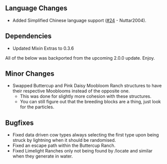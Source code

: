 ## Language Changes
- Added Simplified Chinese language support ([#24](https://github.com/MerchantPug/bovines-and-buttercups/pull/24) - Nuttar2004).

## Dependencies
- Updated Mixin Extras to 0.3.6

All of the below was backported from the upcoming 2.0.0 update. Enjoy.

## Minor Changes
- Swapped Buttercup and Pink Daisy Moobloom Ranch structures to have their respective Mooblooms instead of the opposite one.
  - This was done for slightly more cohesion with these structures. 
  - You can still figure out that the breeding blocks are a thing, just look for the particles.

## Bugfixes
- Fixed data driven cow types always selecting the first type upon being struck by lightning when it should be randomised.
- Fixed an escape path within the Buttercup Ranch.
- Fixed Limelight Ranches only not being found by /locate and similar when they generate in water.
